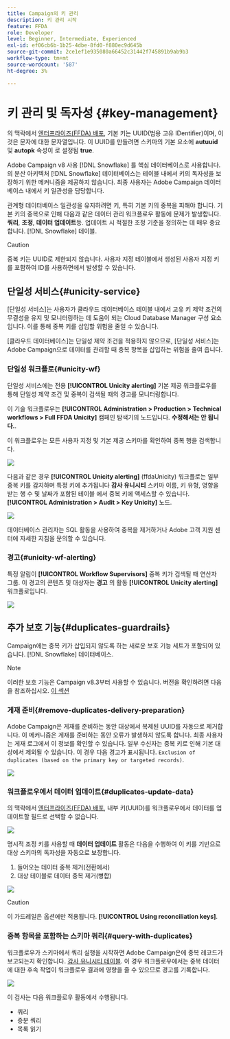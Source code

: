 ```yaml
---
title: Campaign의 키 관리
description: 키 관리 시작
feature: FFDA
role: Developer
level: Beginner, Intermediate, Experienced
exl-id: ef06cb6b-1b25-4dbe-8fd0-f880ec9d645b
source-git-commit: 2ce1ef1e935080a66452c31442f745891b9ab9b3
workflow-type: tm+mt
source-wordcount: '587'
ht-degree: 3%

---
```


# 키 관리 및 독자성 {#key-management}

의 맥락에서 [엔터프라이즈(FFDA) 배포](enterprise-deployment.md), 기본 키는 UUID(범용 고유 IDentifier)이며, 이것은 문자에 대한 문자열입니다. 이 UUID를 만들려면 스키마의 기본 요소에 **autuuid** 및 **autopk** 속성이 로 설정됨 **true**.

Adobe Campaign v8 사용 [!DNL Snowflake] 를 핵심 데이터베이스로 사용합니다. 의 분산 아키텍처 [!DNL Snowflake] 데이터베이스는 테이블 내에서 키의 독자성을 보장하기 위한 메커니즘을 제공하지 않습니다. 최종 사용자는 Adobe Campaign 데이터베이스 내에서 키 일관성을 담당합니다.

관계형 데이터베이스 일관성을 유지하려면 키, 특히 기본 키의 중복을 피해야 합니다. 기본 키의 중복으로 인해 다음과 같은 데이터 관리 워크플로우 활동에 문제가 발생합니다. **쿼리**, **조정**, **데이터 업데이트**&#x200B;등. 업데이트 시 적절한 조정 기준을 정의하는 데 매우 중요합니다. [!DNL Snowflake] 테이블.


>[!CAUTION]
>
>중복 키는 UUID로 제한되지 않습니다. 사용자 지정 테이블에서 생성된 사용자 지정 키를 포함하여 ID를 사용하면에서 발생할 수 있습니다.


## 단일성 서비스{#unicity-service}

[단일성 서비스]는 사용자가 클라우드 데이터베이스 테이블 내에서 고유 키 제약 조건의 무결성을 유지 및 모니터링하는 데 도움이 되는 Cloud Database Manager 구성 요소입니다. 이를 통해 중복 키를 삽입할 위험을 줄일 수 있습니다.

[클라우드 데이터베이스]는 단일성 제약 조건을 적용하지 않으므로, [단일성 서비스]는 Adobe Campaign으로 데이터를 관리할 때 중복 항목을 삽입하는 위험을 줄여 줍니다.

### 단일성 워크플로{#unicity-wf}

단일성 서비스에는 전용 **[!UICONTROL Unicity alerting]** 기본 제공 워크플로우를 통해 단일성 제약 조건 및 중복이 검색될 때의 경고를 모니터링합니다.

이 기술 워크플로우는 **[!UICONTROL Administration > Production > Technical workflows > Full FFDA Unicity]** 캠페인 탐색기의 노드입니다. **수정해서는 안 됩니다.**.

이 워크플로우는 모든 사용자 지정 및 기본 제공 스키마를 확인하여 중복 행을 검색합니다.

![](assets/unicity-alerting-wf.png)

다음과 같은 경우 **[!UICONTROL Unicity alerting]** (ffdaUnicity) 워크플로는 일부 중복 키를 감지하며 특정 키에 추가됩니다 **감사 유니시티** 스키마 이름, 키 유형, 영향을 받는 행 수 및 날짜가 포함된 테이블 에서 중복 키에 액세스할 수 있습니다. **[!UICONTROL Administration > Audit > Key Unicity]** 노드.

![](assets/unicity-table.png)

데이터베이스 관리자는 SQL 활동을 사용하여 중복을 제거하거나 Adobe 고객 지원 센터에 자세한 지침을 문의할 수 있습니다.

### 경고{#unicity-wf-alerting}

특정 알림이 **[!UICONTROL Workflow Supervisors]** 중복 키가 검색될 때 연산자 그룹. 이 경고의 콘텐츠 및 대상자는 **경고** 의 활동 **[!UICONTROL Unicity alerting]** 워크플로입니다.

![](assets/wf-alert-activity.png)


## 추가 보호 기능{#duplicates-guardrails}

Campaign에는 중복 키가 삽입되지 않도록 하는 새로운 보호 기능 세트가 포함되어 있습니다. [!DNL Snowflake] 데이터베이스.

>[!NOTE]
>
>이러한 보호 기능은 Campaign v8.3부터 사용할 수 있습니다. 버전을 확인하려면 다음을 참조하십시오. [이 섹션](../start/compatibility-matrix.md#how-to-check-your-campaign-version-and-buildversion)

### 게재 준비{#remove-duplicates-delivery-preparation}

Adobe Campaign은 게재를 준비하는 동안 대상에서 복제된 UUID를 자동으로 제거합니다. 이 메커니즘은 게재를 준비하는 동안 오류가 발생하지 않도록 합니다. 최종 사용자는 게재 로그에서 이 정보를 확인할 수 있습니다. 일부 수신자는 중복 키로 인해 기본 대상에서 제외될 수 있습니다. 이 경우 다음 경고가 표시됩니다. `Exclusion of duplicates (based on the primary key or targeted records)`.

![](assets/exclusion-duplicates-log.png)

### 워크플로우에서 데이터 업데이트{#duplicates-update-data}

의 맥락에서 [엔터프라이즈(FFDA) 배포](enterprise-deployment.md), 내부 키(UUID)를 워크플로우에서 데이터를 업데이트할 필드로 선택할 수 없습니다.

![](assets/update-data-no-internal-key.png)

명시적 조정 키를 사용할 때 **데이터 업데이트** 활동은 다음을 수행하여 이 키를 기반으로 대상 스키마의 독자성을 자동으로 보장합니다.

1. 들어오는 데이터 중복 제거(전환에서)
1. 대상 테이블로 데이터 중복 제거(병합)


![](assets/update-data-deduplicate.png)

>[!CAUTION]
>
>이 가드레일은 옵션에만 적용됩니다. **[!UICONTROL Using reconciliation keys]**.


### 중복 항목을 포함하는 스키마 쿼리{#query-with-duplicates}

워크플로우가 스키마에서 쿼리 실행을 시작하면 Adobe Campaign은에 중복 레코드가 보고되는지 확인합니다. [감사 유니시티 테이블](#unicity-wf). 이 경우 워크플로우에서는 중복 데이터에 대한 후속 작업이 워크플로우 결과에 영향을 줄 수 있으므로 경고를 기록합니다.

![](assets/query-with-duplicates.png)

이 검사는 다음 워크플로우 활동에서 수행됩니다.

* 쿼리
* 증분 쿼리
* 목록 읽기